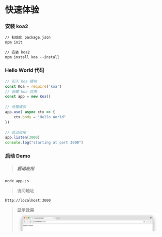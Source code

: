 # 快速体验

### 安装 koa2

```shell
// 初始化 package.json
npm init

// 安装 koa2
npm install koa --install
```

### Hello World 代码

```js
// 引入 koa 模块
const Koa = require('koa')
// 创建 koa 应用
const app = new Koa()

// 处理请求
app.use( async ctx => {
    ctx.body = "Hello World"
})

// 启动应用
app.listen(3000)
console.log("starting at port 3000")
```

### 启动 Demo

> ##### 启动应用

```
node app.js
```

> 访问地址

```
http://localhost:3000
```

> 显示效果  
> ![](/assets/img1.png)



